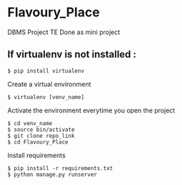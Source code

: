 # Flavoury_Place
DBMS Project TE Done as mini project

## If virtualenv is not installed :
```
$ pip install virtualenv
```
Create a virtual environment
```
$ virtualenv [venv_name]
```
Activate the environment everytime you open the project
```
$ cd venv_name 
$ source bin/activate
$ git clone repo_link
$ cd Flavoury_Place
```
Install requirements
```
$ pip install -r requirements.txt
$ python manage.py runserver
```
